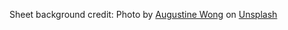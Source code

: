 


Sheet background credit:
Photo by [Augustine Wong](https://unsplash.com/@augustinewong?utm_source=unsplash&amp;utm_medium=referral&amp;utm_content=creditCopyText) on [Unsplash](https://unsplash.com/s/photos/marble-texture?utm_source=unsplash&amp;utm_medium=referral&amp;utm_content=creditCopyText)

